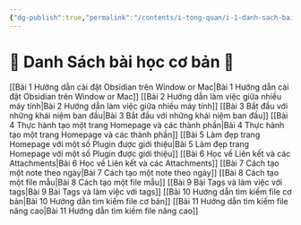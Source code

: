 ```yaml
---
{"dg-publish":true,"permalink":"/contents/i-tong-quan/i-1-danh-sach-bai-hoc/danh-sach-bai-hoc-obsidian-co-ban/","noteIcon":""}
---
```


# 🌟 Danh Sách bài học cơ bản 🌟 

[[Bài 1 Hướng dẫn cài đặt Obsidian trên Window or Mac\|Bài 1 Hướng dẫn cài đặt Obsidian trên Window or Mac]]
[[Bài 2  Hướng dẫn làm việc giữa nhiều máy tính\|Bài 2  Hướng dẫn làm việc giữa nhiều máy tính]]
[[Bài 3 Bắt đầu với những khái niệm ban đầu\|Bài 3 Bắt đầu với những khái niệm ban đầu]]
[[Bài 4 Thực hành tạo một trang Homepage và các thành phần\|Bài 4 Thực hành tạo một trang Homepage và các thành phần]]
[[Bài 5 Làm đẹp trang Homepage với một số Plugin được giới thiệu\|Bài 5 Làm đẹp trang Homepage với một số Plugin được giới thiệu]]
[[Bài 6 Học về Liên kết và các Attachments\|Bài 6 Học về Liên kết và các Attachments]]
[[Bài 7 Cách tạo một note theo ngày\|Bài 7 Cách tạo một note theo ngày]]
[[Bài 8 Cách tạo một file mẫu\|Bài 8 Cách tạo một file mẫu]]
[[Bài 9 Bài Tags và làm việc với tags\|Bài 9 Bài Tags và làm việc với tags]]
[[Bài 10 Hướng dẫn tìm kiếm file cơ bản\|Bài 10 Hướng dẫn tìm kiếm file cơ bản]]
[[Bài 11 Hướng dẫn tìm kiếm file nâng cao\|Bài 11 Hướng dẫn tìm kiếm file nâng cao]]